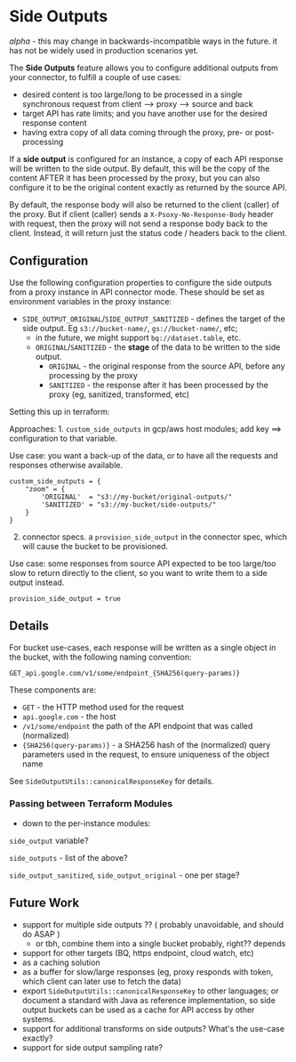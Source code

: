 # Side Outputs

*alpha* - this may change in backwards-incompatible ways in the future. it has not be widely used in production scenarios yet.

The **Side Outputs** feature allows you to configure additional outputs from your connector, to fulfill a couple of use cases:
  - desired content is too large/long to be processed in a single synchronous request from client --> proxy --> source and back
  - target API has rate limits; and you have another use for the desired response content
  - having extra copy of all data coming through the proxy, pre- or post-processing

If a **side output** is configured for an instance, a copy of each API response will be written to the side output. By default, this
will be the copy of the content AFTER it has been processed by the proxy, but you can also configure it to be the original content
exactly as returned by the source API.

By default, the response body will also be returned to the client (caller) of the proxy. But if client (caller) sends a
`X-Psoxy-No-Response-Body` header with request, then the proxy will not send a response body back to the client. Instead, it will
return just the status code / headers back to the client.

<!-- TODO : add data flow diagram of this case here -->


## Configuration

Use the following configuration properties to configure the side outputs from a proxy instance in API connector mode. These should
be set as environment variables in the proxy instance:
  - `SIDE_OUTPUT_ORIGINAL`/`SIDE_OUTPUT_SANITIZED` - defines the target of the side output. Eg `s3://bucket-name/`, `gs://bucket-name/`, etc;
      - in the future, we might support `bq://dataset.table`, etc.
      - `ORIGINAL`/`SANITIZED` - the **stage** of the data to be written to the side output.
        - `ORIGINAL` - the original response from the source API, before any processing by the proxy
        - `SANITIZED` - the response after it has been processed by the proxy (eg, sanitized, transformed, etc)


Setting this up in terraform:

Approaches:
    1. `custom_side_outputs` in gcp/aws host modules; add key ==> configuration to that variable.

Use case: you want a back-up of the data, or to have all the requests and responses otherwise available.

```hcl
custom_side_outputs = {
    "zoom" = {
        'ORIGINAL'  = "s3://my-bucket/original-outputs/"
        'SANITIZED' = "s3://my-bucket/side-outputs/"
    }
}
```
   2. connector specs. a `provision_side_output` in the connector spec, which will cause the bucket to be provisioned.

Use case: some responses from source API expected to be too large/too slow to return directly to the client, so you want to write them to a side output instead.

```hcl
provision_side_output = true
```

## Details
For bucket use-cases, each response will be written as a single object in the bucket, with the following naming convention:

`GET_api.google.com/v1/some/endpoint_{SHA256(query-params)}`

These components are:
  - `GET` - the HTTP method used for the request
  - `api.google.com` - the host
  - `/v1/some/endpoint` the path of the API endpoint that was called (normalized)
  - `{SHA256(query-params)}` - a SHA256 hash of the (normalized) query parameters used in the request, to ensure uniqueness of the object name

See `SideOutputUtils::canonicalResponseKey` for details.

### Passing between Terraform Modules

 - down to the per-instance modules:

`side_output` variable?

`side_outputs` - list of the above?

`side_output_sanitized`, `side_output_original` - one per stage?




## Future Work
  - support for multiple side outputs ?? ( probably unavoidable, and should do ASAP )
      - or tbh, combine them into a single bucket probably, right??  depends
  - support for other targets (BQ, https endpoint, cloud watch, etc)
  - as a caching solution
  - as a buffer for slow/large responses (eg, proxy responds with token, which client can later use to fetch the data)
  - export `SideOutputUtils::canonicalResponseKey` to other languages; or document a standard with Java as reference implementation,
     so side output buckets can be used as a cache for API access by other systems.
  - support for additional transforms on side outputs? What's the use-case exactly?
  - support for side output sampling rate?


